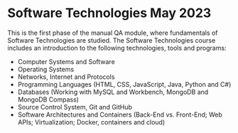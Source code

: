 # Software Technologies May 2023
This is the first phase of the manual QA module, where fundamentals of Software Technologies are studied.
The Software Technologies course includes an introduction to the following technologies, tools and programs:
  - Computer Systems and Software
  - Operating Systems
  - Networks, Internet and Protocols
  - Programming Languages (HTML, CSS, JavaScript, Java, Python and C#)
  - Databases (Working with MySQL and Workbench, MongoDB and MongoDB Compass)
  - Source Control System, Git and GitHub 
  - Software Architectures and Containers (Back-End vs. Front-End; Web APIs; Virtualization; Docker, containers and cloud)
